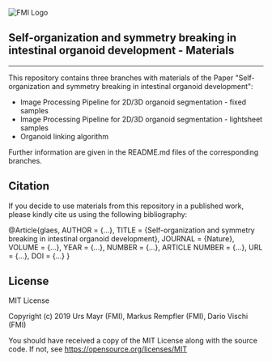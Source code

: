 ![FMI Logo](https://www.fmi.ch/img/logo-FMI-grey.gif "FMI LOGO")

Self-organization and symmetry breaking in intestinal organoid development - Materials
--------------------------------------------------------------------------------------------------------------------------
--------------------------------------------------------------------------------------------------------------------------

This repository contains three branches with materials of the Paper "Self-organization and symmetry breaking in intestinal organoid development":
- Image Processing Pipeline for 2D/3D organoid segmentation - fixed samples
- Image Processing Pipeline for 2D/3D organoid segmentation - lightsheet samples
- Organoid linking algorithm

Further information are given in the README.md files of the corresponding branches.

Citation
--------------------------------------------------------------------------------------------------------------------------

If you decide to use materials from this repository in a published work, please kindly cite us using the following bibliography:

@Article{glaes,
    AUTHOR = {...},
    TITLE = {Self-organization and symmetry breaking in intestinal organoid development},
    JOURNAL = {Nature},
    VOLUME = {...},
    YEAR = {...},
    NUMBER = {...},
    ARTICLE NUMBER = {...},
    URL = {...},
    DOI = {...}
}

License
--------------------------------------------------------------------------------------------------------------------------

MIT License

Copyright (c) 2019 Urs Mayr (FMI), Markus Rempfler (FMI), Dario Vischi (FMI)

You should have received a copy of the MIT License along with the source code.
If not, see https://opensource.org/licenses/MIT